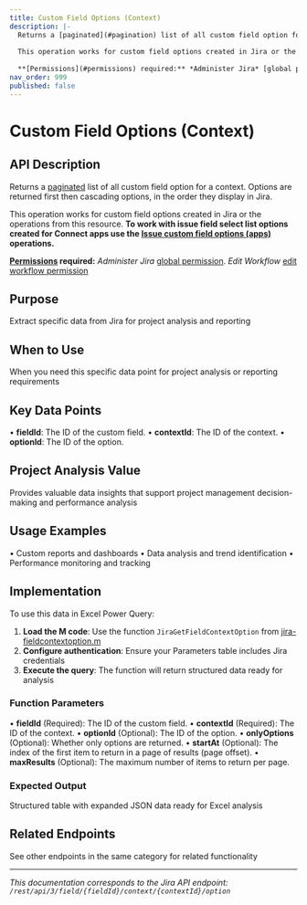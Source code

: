 ```yaml
---
title: Custom Field Options (Context)
description: |-
  Returns a [paginated](#pagination) list of all custom field option for a context. Options are returned first then cascading options, in the order they display in Jira.
  
  This operation works for custom field options created in Jira or the operations from this resource. **To work with issue field select list options created for Connect apps use the [Issue custom field options (apps)](#api-group-issue-custom-field-options--apps-) operations.**
  
  **[Permissions](#permissions) required:** *Administer Jira* [global permission](https://confluence.atlassian.com/x/x4dKLg). *Edit Workflow* [edit workflow permission](https://support.atlassian.com/jira-cloud-administration/docs/permissions-for-company-managed-projects/#Edit-Workflows)
nav_order: 999
published: false
---
```


# Custom Field Options (Context)

## API Description
Returns a [paginated](#pagination) list of all custom field option for a context. Options are returned first then cascading options, in the order they display in Jira.

This operation works for custom field options created in Jira or the operations from this resource. **To work with issue field select list options created for Connect apps use the [Issue custom field options (apps)](#api-group-issue-custom-field-options--apps-) operations.**

**[Permissions](#permissions) required:** *Administer Jira* [global permission](https://confluence.atlassian.com/x/x4dKLg). *Edit Workflow* [edit workflow permission](https://support.atlassian.com/jira-cloud-administration/docs/permissions-for-company-managed-projects/#Edit-Workflows)

## Purpose
Extract specific data from Jira for project analysis and reporting

## When to Use
When you need this specific data point for project analysis or reporting requirements

## Key Data Points
• **fieldId**: The ID of the custom field.
• **contextId**: The ID of the context.
• **optionId**: The ID of the option.

## Project Analysis Value
Provides valuable data insights that support project management decision-making and performance analysis

## Usage Examples
• Custom reports and dashboards
• Data analysis and trend identification
• Performance monitoring and tracking

## Implementation
To use this data in Excel Power Query:

1. **Load the M code**: Use the function `JiraGetFieldContextOption` from [jira-fieldcontextoption.m](../assets/jira-fieldcontextoption.m)
2. **Configure authentication**: Ensure your Parameters table includes Jira credentials
3. **Execute the query**: The function will return structured data ready for analysis

### Function Parameters
• **fieldId** (Required): The ID of the custom field.
• **contextId** (Required): The ID of the context.
• **optionId** (Optional): The ID of the option.
• **onlyOptions** (Optional): Whether only options are returned.
• **startAt** (Optional): The index of the first item to return in a page of results (page offset).
• **maxResults** (Optional): The maximum number of items to return per page.

### Expected Output
Structured table with expanded JSON data ready for Excel analysis

## Related Endpoints
See other endpoints in the same category for related functionality

---
*This documentation corresponds to the Jira API endpoint: `/rest/api/3/field/{fieldId}/context/{contextId}/option`*
